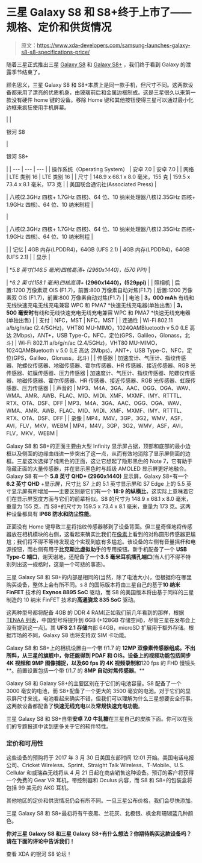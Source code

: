 # 三星 Galaxy S8 和 S8+终于上市了——规格、定价和供货情况

> 原文：<https://www.xda-developers.com/samsung-launches-galaxy-s8-s8-specifications-price/>

随着三星正式推出三星 [Galaxy S8](http://forum.xda-developers.com/galaxy-s8) 和 [Galaxy S8+](https://forum.xda-developers.com/galaxy-s8+) ，我们终于看到 Galaxy 的泄露季节结束了。

顾名思义，三星 Galaxy S8 和 S8+本质上是同一款手机，但尺寸不同。这两款设备都采用了漂亮的优质机身，由玻璃前后和金属边框制成。这是三星很久以来第一款没有硬件 home 键的设备。移除 Home 键和其他按钮使得三星可以通过最小化边框来疯狂使用手机屏幕。

|  | 

银河 S8

 | 

银河 S8+

 |
| --- | --- | --- |
| 操作系统（Operating System） | 安卓 7.0 | 安卓 7.0 |
| 网络 | LTE 类别 16 | LTE 类别 16 |
| 尺寸 | 148.9 x 68.1 x 8.0 毫米，155 克 | 159.5 x 73.4 x 8.1 毫米，173 克 |
| 美国联合通讯社(Associated Press) | 

&#124; 八核(2.3GHz 四核+ 1.7GHz 四核)、64 位、10 纳米处理器八核(2.35GHz 四核+ 1.9GHz 四核)、64 位、10 纳米制程 &#124;

 | 

&#124; 八核(2.3GHz 四核+ 1.7GHz 四核)、64 位、10 纳米处理器八核(2.35GHz 四核+ 1.9GHz 四核)、64 位、10 纳米制程 &#124;

 |
| 记忆 | 4GB 内存(LPDDR4)，64GB (UFS 2.1) | 4GB 内存(LPDDR4)，64GB (UFS 2.1) |
| 显示 | 

&#124; **5.8 英寸(146.5 毫米)*四核高清+ (2960x1440)，(570 PPI)** &#124;

 | **6.2 英寸(158.1 毫米)*四核高清+** **(2960x1440)，(529ppi)** |
| 照相机 | 后置:1200 万像素双 OIS (F1.7)，前置:800 万像素自动对焦(F1.7) | 后置:1200 万像素双 OIS (F1.7)，前置:800 万像素自动对焦(F1.7) |
| 电池 | **3，000 mAh** 有线和无线快速充电无线充电兼容 WPC 和 PMA7 *快速无线充电器(单独出售) | **3，500 毫安时**有线和无线快速充电无线充电兼容 WPC 和 PMA7 *快速无线充电器(单独出售) |
| 支付 | NFC，MST | NFC，MST |
| 连通性 | Wi-Fi 802.11 a/b/g/n/ac (2.4/5GHz)，VHT80 MU-MIMO，1024QAMBluetooth v 5.0 (LE 高达 2Mbps)，ANT+，USB Type-C，NFC，定位(GPS，Galileo，Glonass，北斗) | Wi-Fi 802.11 a/b/g/n/ac (2.4/5GHz)，VHT80 MU-MIMO，1024QAMBluetooth v 5.0 (LE 高达 2Mbps)，ANT+，USB Type-C，NFC，定位(GPS，Galileo，Glonass，北斗) |
| 传感器 | 加速度计、气压计、指纹传感器、陀螺仪传感器、地磁传感器、霍尔传感器、HR 传感器、接近传感器、RGB 光传感器、虹膜传感器、压力传感器 | 加速度计、气压计、指纹传感器、陀螺仪传感器、地磁传感器、霍尔传感器、HR 传感器、接近传感器、RGB 光传感器、虹膜传感器、压力传感器 |
| 声音的 | MP3、M4A、3GA、AAC、OGG、OGA、WAV、WMA、AMR、AWB、FLAC、MID、MIDI、XMF、MXMF、IMY、RTTTL、RTX、OTA、DSF、DFF | MP3、M4A、3GA、AAC、OGG、OGA、WAV、WMA、AMR、AWB、FLAC、MID、MIDI、XMF、MXMF、IMY、RTTTL、RTX、OTA、DSF、DFF |
| 录像 | MP4，M4V，3GP，3G2，WMV，ASF，AVI，FLV，MKV，WEBM | MP4，M4V，3GP，3G2，WMV，ASF，AVI，FLV，MKV，WEBM |

Galaxy S8 和 S8+的正面主要由大型 Infinity 显示屏占据，顶部和底部的最小边框以及侧面的边缘曲线进一步突出了这一点，从而有效地消除了显示屏侧面的边框。三星这次选择了纯黑色的正面，这让它想起了隐形黑色的 Note 7，它有助于隐藏正面的大量传感器，并在显示黑色时与超级 AMOLED 显示屏更好地融合。Galaxy S8 有一个 **5.8 英寸 QHD+ (2960x1440)** 显示屏，Galaxy S8+有一个 **6.2 英寸 QHD** +显示屏，尺寸比 S7 上的 5.1 英寸显示屏和 S7 Edge 上的 5.5 英寸显示屏有所增加——主要区别是它们有一个 **18:9 的纵横比**，这实际上意味着它们在显示屏宽度方面与它们的前辈相似。S8 的尺寸为 148.9 x 68.1 x 8.0 毫米，重量为 155 克，而 S8+的尺寸为 159.5 x 73.4 x 8.1 毫米，重量为 173 克。这两种设备都具有 **IP68 防水和防尘性能**。

正面没有 Home 键导致三星将指纹传感器移到了设备背面。但三星奇怪地将传感器放在相机模块的右侧，这看起来确实比我们在[像素](http://forum.xda-developers.com/google-pixel)上看到的对称圆形传感器更尴尬；我们将不得不等待发现这个实现到底有多尴尬。该设备的左侧有音量摇杆和电源按钮，而右侧有用于**比克斯比虚拟助手**的专用按钮。新手机配备了一个 **USB Type-C 端口**，谢天谢地，还配备了一个**3.5 毫米耳机插孔端口**(当人们不得不特别列出这一规格时，这是一个可悲的事态)。

三星 Galaxy S8 和 S8+的内部是相同的(当然，除了电池大小)，但根据你在哪里购买设备，整体上会有所不同。s 8 的国际版本将由三星自己的基于**10 纳米 FinFET** 技术的 **Exynos 8895 SoC** 驱动，而 S8 的美国版本将由基于同样的三星制造的 10 纳米 FinFET 技术的**高通骁龙 835 SoC** 驱动。

这两种型号都将配备 4GB 的 DDR 4 RAM[正如我们前几年看到的那样，根据[TENAA 列表](http://shouji.tenaa.com.cn/mobile/MobileDetail.aspx?code=qeQUMqaxD5q%2fJbNZecaD6ogsEw1ZJaus)，中国型号将提升到 6GB (+128GB 存储空间)，尽管三星在发布会上没有提到这一点]。其 **UFS 2.1 存储**内部 64GB，microSD 扩展用于额外存储。根据市场的不同，Galaxy S8 也将支持双 SIM 卡功能。

Galaxy S8 和 S8+上的相机设置由一个带 f/1.7 的 **12MP 双像素传感器组成。不出所料，从三星的旗舰中，你还能得到 **PDAF 和 OIS。**设备上的视频功能包括同步 **4K 视频**和 **9MP 图像捕捉**，以及**60 fps 的 4K 视频录制**和**120 fps 的 FHD 慢镜头**。前置设置包括一个带 f/1.7 的 **8MP 自动对焦传感器**。**

Galaxy S8 和 Galaxy S8+的主要区别在于它们的电池容量。S8 配备了一个 3000 毫安的电池，而 S8+配备了一个更大的 3500 毫安的电池。对于它们的显示屏尺寸来说，电池看起来确实不错，但我们可以理解为什么三星想要安全行事。这两款设备都配备了**快速无线充电**以及**常规快速充电功能**。

三星 Galaxy S8 和 S8+自带**安卓 7.0 牛轧糖**在三星自己的皮肤下面。你可以在我们的专题报道中读到更多关于它的软件特性。

### 定价和可用性

这些设备的预购将于 2017 年 3 月 30 日美国东部时间 12:01 开始。美国电话电报公司、Cricket Wireless、Sprint、Straight Talk Wireless、T-Mobile、U.S. Cellular 和威瑞森无线将从 4 月 21 日起在商店销售这种设备。预订的客户将获得一个免费的 Gear VR 耳机，带控制器和 Oculus 内容，而 S8 和 S8+的包装盒将包括 99 美元的 AKG 耳机。

其他地区的定价和供货情况仍会有所不同。一旦三星公布价格，我们会尽快添加。

三星 Galaxy S8 和 S8+最初将有午夜黑、兰花灰、北极银、枫金和珊瑚蓝几种颜色。

**你对三星 Galaxy S8 和三星 Galaxy S8+有什么想法？你期待购买这款设备吗？请在下面的评论中告诉我们！**

查看 XDA 的银河 S8 论坛！